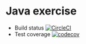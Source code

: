 # Java exercise

- Build status [![CircleCI](https://circleci.com/gh/bkdnntdat/BE_Internship_2019_Dat.svg?style=svg)](https://circleci.com/gh/bkdnntdat/BE_Internship_2019_Dat)
- Test coverage [![codecov](https://codecov.io/gh/bkdnntdat/BE_Internship_2019_Dat/branch/master/graph/badge.svg)](https://codecov.io/gh/bkdnntdat/BE_Internship_2019_Dat)